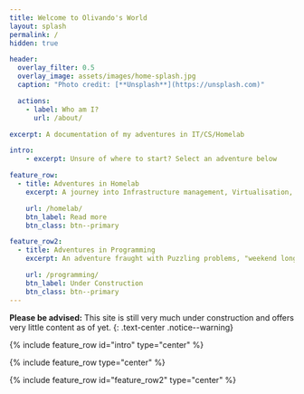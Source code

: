 ```yaml
---
title: Welcome to Olivando's World
layout: splash
permalink: /
hidden: true

header:
  overlay_filter: 0.5
  overlay_image: assets/images/home-splash.jpg
  caption: "Photo credit: [**Unsplash**](https://unsplash.com)"

  actions:
    - label: Who am I?
      url: /about/

excerpt: A documentation of my adventures in IT/CS/Homelab

intro:
    - excerpt: Unsure of where to start? Select an adventure below

feature_row:
  - title: Adventures in Homelab
    excerpt: A journey into Infrastructure management, Virtualisation, Containerisation, Orchestration and so much more

    url: /homelab/
    btn_label: Read more
    btn_class: btn--primary 

feature_row2:
  - title: Adventures in Programming
    excerpt: An adventure fraught with Puzzling problems, "weekend long" side-quests and many, many bugs

    url: /programming/
    btn_label: Under Construction
    btn_class: btn--primary 
---
```


**Please be advised:** This site is still very much under construction and offers very little content as of yet.
{: .text-center .notice--warning}

{% include feature_row id="intro" type="center" %}

{% include feature_row type="center" %}

{% include feature_row id="feature_row2" type="center" %}
